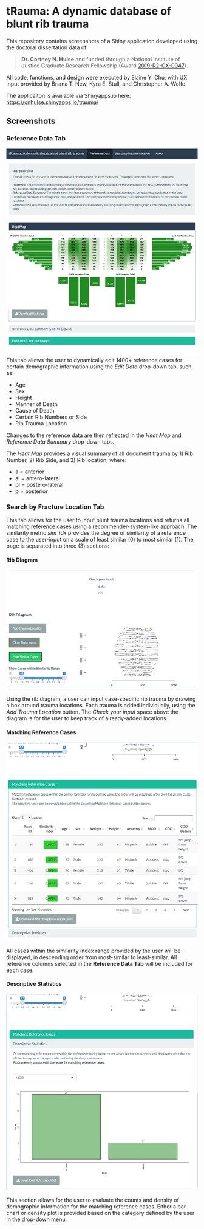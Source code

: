 # tRauma: A dynamic database of blunt rib trauma
This repository contains screenshots of a Shiny application developed using the doctoral dissertation data of 
>**Dr. Cortney N. Hulse** and funded through a National Institute of Justice Graduate Research Fellowship (Award [2019-R2-CX-0047](https://nij.ojp.gov/funding/awards/2019-r2-cx-0047)). 

All code, functions, and design were executed by Elaine Y. Chu, with UX input provided by Briana T. New, Kyra E. Stull, and Christopher A. Wolfe.

The applicaiton is available via Shinyapps.io here: https://cnhulse.shinyapps.io/trauma/

## Screenshots

### Reference Data Tab
![](/screenshots/new_main_tab.png)
This tab allows the user to dynamically edit 1400+ reference cases for certain demographic information using the *Edit Data* drop-down tab, such as:
* Age  
* Sex  
* Height  
* Manner of Death
* Cause of Death
* Certain Rib Numbers or Side
* Rib Trauma Location

Changes to the reference data are then reflected in the *Heat Map* and *Reference Data Summary* drop-down tabs. 

The *Heat Map* provides a visual summary of all document trauma by 1) Rib Number, 2) Rib Side, and 3) Rib location, where: 
* a = anterior
* al = antero-lateral
* pl = postero-lateral
* p = posterior

### Search by Fracture Location Tab
This tab allows for the user to input blunt trauma locations and returns all matching reference cases using a recommender-system-like approach. The similarity metric *sim_idx* provides the degree of similarity of a reference case to the user-input on a scale of least similar (0) to most similar (1). The page is separated into three (3) sections: 

#### Rib Diagram
![](/screenshots/new_fracture_tab_rib-diagram.png)

Using the rib diagram, a user can input case-specific rib trauma by drawing a box around trauma locations. Each trauma is added individually, using the *Add Trauma Location* button. The *Check your input* space above the diagram is for the user to keep track of already-added locations.

#### Matching Reference Cases
![](/screenshots/new_fracture_tab_matching-cases.png)

All cases within the similarity index range provided by the user will be displayed, in descending order from most-similar to least-similar. All reference columns selected in the **Reference Data Tab** will be included for each case. 

#### Descriptive Statistics
![](/screenshots/new_fracture_tab_descriptive-stats.png)

This section allows for the user to evaluate the counts and density of demographic information for the matching reference cases. Either a bar chart or density plot is provided based on the category defined by the user in the drop-down menu.


